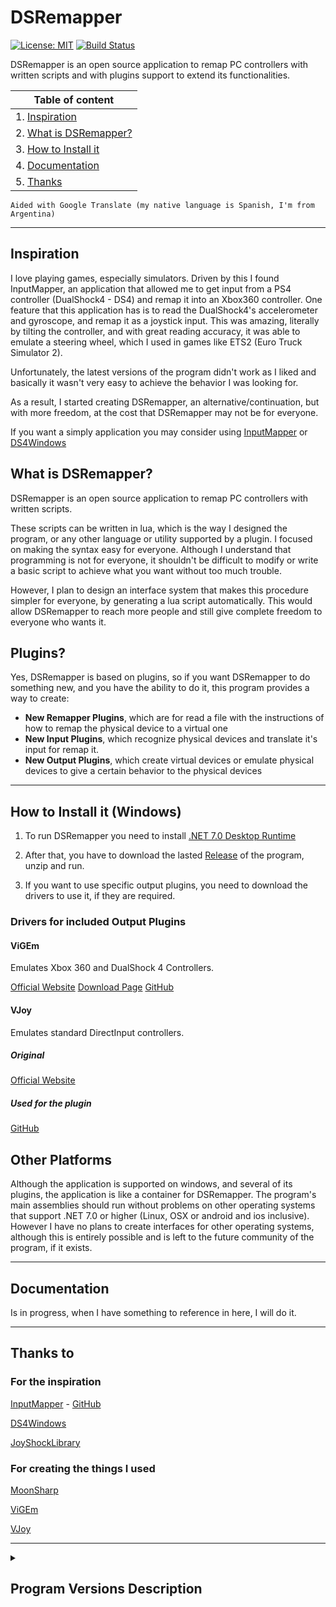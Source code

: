 # DSRemapper


[![License: MIT](https://img.shields.io/badge/License-MIT-green)](LICENSE)
[![Build Status](https://img.shields.io/badge/Build-Pre--Alpha-red?color=FF4000)](https://github.com/Oscar-Wohlfarhrt/DSRemapper/releases/latest)

<!--
![Build Status](https://img.shields.io/badge/Build-Pre--Alpha-red?color=FF4000)
![Build Status](https://img.shields.io/badge/Build-Alpha-orange)
![Build Status](https://img.shields.io/badge/Build-Beta-yellow)
![Build Status](https://img.shields.io/badge/Build-Release-darkgreen?color=00A000)
-->

DSRemapper is an open source application to remap PC controllers with written scripts and with plugins support to extend its functionalities.

|Table of content|
|----------------|
|1. [Inspiration](#inspiration)|
|2. [What is DSRemapper?](#what-is-dsremapper)|
|3. [How to Install it](#how-to-install-it-windows)|
|4. [Documentation](#documentation)|
|5. [Thanks](#thanks-to)|

`Aided with Google Translate (my native language is Spanish, I'm from Argentina)`

---

## Inspiration
I love playing games, especially simulators. Driven by this I found InputMapper, an application that allowed me to get input from a PS4 controller (DualShock4 - DS4) and remap it into an Xbox360 controller. One feature that this application has is to read the DualShock4's accelerometer and gyroscope, and remap it as a joystick input. This was amazing, literally by tilting the controller, and with great reading accuracy, it was able to emulate a steering wheel, which I used in games like ETS2 (Euro Truck Simulator 2).

Unfortunately, the latest versions of the program didn't work as I liked and basically it wasn't very easy to achieve the behavior I was looking for.

As a result, I started creating DSRemapper, an alternative/continuation, but with more freedom, at the cost that DSRemapper may not be for everyone.

If you want a simply application you may consider using [InputMapper](https://beta.inputmapper.com) or [DS4Windows](https://ds4-windows.com)

## What is DSRemapper?

DSRemapper is an open source application to remap PC controllers with written scripts.

These scripts can be written in lua, which is the way I designed the program, or any other language or utility supported by a plugin. I focused on making the syntax easy for everyone. Although I understand that programming is not for everyone, it shouldn't be difficult to modify or write a basic script to achieve what you want without too much trouble.

However, I plan to design an interface system that makes this procedure simpler for everyone, by generating a lua script automatically. This would allow DSRemapper to reach more people and still give complete freedom to everyone who wants it.

## Plugins?

Yes, DSRemapper is based on plugins, so if you want DSRemapper to do something new, and you have the ability to do it, this program provides a way to create:

- **New Remapper Plugins**, which are for read a file with the instructions of how to remap the physical device to a virtual one
- **New Input Plugins**, which recognize physical devices and translate it's input for remap it.
- **New Output Plugins**, which create virtual devices or emulate physical devices to give a certain behavior to the physical devices

---

## How to Install it (Windows)
1. To run DSRemapper you need to install [.NET 7.0 Desktop Runtime](https://dotnet.microsoft.com/en-us/download/dotnet/7.0)

2. After that, you have to download the lasted [Release](https://github.com/Oscar-Wohlfarhrt/DSRemapper/releases/latest) of the program, unzip and run.

3. If you want to use specific output plugins, you need to download the drivers to use it, if they are required.

### Drivers for included Output Plugins

#### ViGEm

Emulates Xbox 360 and DualShock 4 Controllers.

[Official Website](https://vigem.org)
[Download Page](https://vigem.org/Downloads/)
[GitHub](https://github.com/ViGEm/ViGEm.github.io)

#### VJoy

Emulates standard DirectInput controllers.

##### Original
[Official Website](https://sourceforge.net/projects/vjoystick/)

##### Used for the plugin
[GitHub](https://github.com/jshafer817/vJoy)

## Other Platforms

Although the application is supported on windows, and several of its plugins, the application is like a container for DSRemapper.
The program's main assemblies should run without problems on other operating systems that support .NET 7.0 or higher (Linux, OSX or android and ios inclusive). However I have no plans to create interfaces for other operating systems, although this is entirely possible and is left to the future community of the program, if it exists.

---

## Documentation
Is in progress, when I have something to reference in here, I will do it.

---

## Thanks to
### For the inspiration

[InputMapper](https://beta.inputmapper.com) - [GitHub](https://github.com/InputMapper)

[DS4Windows](https://ds4-windows.com)

[JoyShockLibrary](https://github.com/JibbSmart/JoyShockLibrary)

### For creating the things I used

[MoonSharp](https://www.moonsharp.org)

[ViGEm](https://vigem.org)

[VJoy](https://sourceforge.net/projects/vjoystick/)

---

<details><summary><h2>Program Versions Description</h2></summary>
<p>

It may be very obvious how the different versions work, but I wanted to give more details about what can happen in each version.

### Pre-Alpha `[Current]`

The program can suffer major changes from one version to another and be unstable.
Some changes can be:

#### For users

- The lua remapper syntax for controller remap can change
- Interface can be reworked (Again, there are three going)

#### For developers

- Renaming of classes, structs, enums, etc. of the Core Assembly for plugins

### Alpha

Still unstable, but there will be no more changes that modify the behavior of the program. Could happen that the lua remapper syntax changes slightly.

### Beta

Stable but still not finished.

### Release

Full released app.

</p>
</details>
